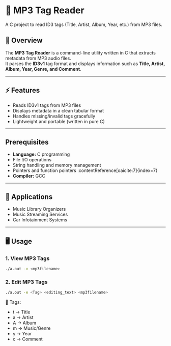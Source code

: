 # 🎵 MP3 Tag Reader

A C project to read ID3 tags (Title, Artist, Album, Year, etc.) from MP3 files.

## 📌 Overview
The **MP3 Tag Reader** is a command-line utility written in C that extracts metadata from MP3 audio files.  
It parses the **ID3v1** tag format and displays information such as **Title, Artist, Album, Year, Genre, and Comment**.

---

## ⚡ Features
- Reads ID3v1 tags from MP3 files
- Displays metadata in a clean tabular format
- Handles missing/invalid tags gracefully
- Lightweight and portable (written in pure C)

---

##  Prerequisites
- **Language:** C programming  
- File I/O operations  
- String handling and memory management  
- Pointers and function pointers :contentReference[oaicite:7]{index=7}
- **Compiler:** GCC

---

## 📌 Applications
- Music Library Organizers
- Music Streaming Services
- Car Infotainment Systems


---

## 🖥️ Usage

### 1. View MP3 Tags
```bash
./a.out -v <mp3filename>
```

### 2. Edit MP3 Tags
``` bash
./a.out -e <Tag> <editing_text> <mp3filename>
```
🎯 Tags: 
- t → Title
- a → Artist
- A → Album
- m → Music/Genre
- y → Year
- c → Comment
